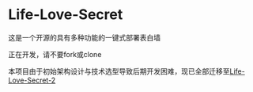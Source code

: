 # Life-Love-Secret
这是一个开源的具有多种功能的一键式部署表白墙

正在开发，请不要fork或clone

本项目由于初始架构设计与技术选型导致后期开发困难，现已全部迁移至[Life-Love-Secret-2](https://github.com/UtopiaXC/Life-Love-Story-2)
